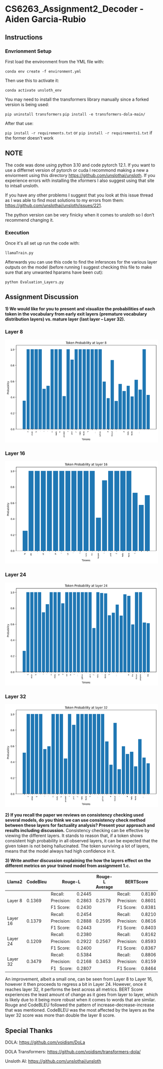 # CS6263_Assignment2_Decoder - Aiden Garcia-Rubio
## Instructions
### Envrionment Setup
First load the environment from the YML file with:

`conda env create -f environment.yml`

Then use this to activate it:

`conda activate unsloth_env`

You may need to install the transformers library manually since a forked version is being used:

`pip uninstall transformers`
`pip install -e transformers-dola-main/`

After that use:

`pip install -r requirements.txt` or `pip install -r requirements1.txt` if the former doesn't work

## NOTE
The code was done using python 3.10 and code pytorch 12.1. If you want to use a differnet version of pytorch or cuda I recommond making a new a enviorment using this directory https://github.com/unslothai/unsloth. If you experience errors with installing the xformers I also suggest using that site to intsall unsloth.

If you have any other problems I suggest that you look at this issue thread as I was able to find most solutions to my errors from them: https://github.com/unslothai/unsloth/issues/221.

The python version can be very finicky when it comes to unsloth so I don’t recommend changing it.

### Execution
Once it's all set up run the code with:

`llamaTrain.py`

Afterwards you can use this code to find the infersnces for the various layer outputs on the model (before running I suggest checking this file to make sure that any unwanted hparams have been cut):

`python Evaluation_Layers.py`

## Assignment Discussion

**1)	We would like for you to present and visualize the probabilities of each token in the vocabulary from early exit layers (premature vocabulary distribution layers) vs. mature layer (last layer – Layer 32).**

### Layer 8
![token_probability_layer_8](https://github.com/Agarciahunter/CS6263_Assignment_2_Decoder/blob/main/token_probability_layer_8.png)

### Layer 16
![token_probability_layer_16](https://github.com/Agarciahunter/CS6263_Assignment_2_Decoder/blob/main/token_probability_layer_16.png)

### Layer 24
![token_probability_layer_24](https://github.com/Agarciahunter/CS6263_Assignment_2_Decoder/blob/main/token_probability_layer_24.png)

### Layer 32
![token_probability_layer_32](https://github.com/Agarciahunter/CS6263_Assignment_2_Decoder/blob/main/token_probability_layer_32.png)

**2)	If you recall the paper we reviews on consistency checking used several models, do you think we can use consistency check method between these layers for factuality analysis? Present your approach and results including discussion.**
Consistency checking can be effective by viewing the different layers. It stands to reason that, if a token shows consistent high probability in all observed layers, it can be expected that the given token is not being hallucinated. The token surviving a lot of layers, means that the model always had high confidence in it.

**3)	Write another discussion explaining the how the layers effect on the different metrics on your trained model from assignment 1.c.**

<table class="tg">
<thead>
  <tr>
    <th class="tg-9wq8">Llama2</th>
    <th class="tg-9wq8">CodeBleu</th>
    <th class="tg-9wq8" colspan="2">Rouge-L</th>
    <th class="tg-9wq8">Rouge-L Average</th>
    <th class="tg-9wq8" colspan="2">BERTScore</th>
    <th class="tg-9wq8">BERTScore Average</th>
  </tr>
</thead>
<tbody>
  <tr>
    <td class="tg-9wq8" rowspan="3">Layer 8</td>
    <td class="tg-9wq8" rowspan="3">0.1369</td>
    <td class="tg-9wq8">Recall: </td>
    <td class="tg-9wq8">0.2445</td>
    <td class="tg-9wq8" rowspan="3">0.2579</td>
    <td class="tg-9wq8">Recall: </td>
    <td class="tg-9wq8">0.8180</td>
    <td class="tg-9wq8" rowspan="3">0.8387</td>
  </tr>
  <tr>
    <td class="tg-9wq8">Precision: </td>
    <td class="tg-9wq8">0.2863</td>
    <td class="tg-9wq8">Precision: </td>
    <td class="tg-9wq8">0.8601</td>
  </tr>
  <tr>
    <td class="tg-9wq8">F1 Score: </td>
    <td class="tg-9wq8">0.2430</td>
    <td class="tg-9wq8">F1 Score: </td>
    <td class="tg-9wq8">0.8381</td>
  </tr>
  <tr>
    <td class="tg-9wq8" rowspan="3">Layer 16</td>
    <td class="tg-9wq8" rowspan="3">0.1379</td>
    <td class="tg-9wq8">Recall: </td>
    <td class="tg-9wq8">0.2454</td>
    <td class="tg-9wq8" rowspan="3">0.2595</td>
    <td class="tg-9wq8">Recall: </td>
    <td class="tg-9wq8">0.8210</td>
    <td class="tg-9wq8" rowspan="3">0.8410</td>
  </tr>
  <tr>
    <td class="tg-9wq8">Precision: </td>
    <td class="tg-9wq8">0.2888</td>
    <td class="tg-9wq8">Precision: </td>
    <td class="tg-9wq8">0.8616</td>
  </tr>
  <tr>
    <td class="tg-9wq8">F1 Score: </td>
    <td class="tg-9wq8">0.2443</td>
    <td class="tg-9wq8">F1 Score: </td>
    <td class="tg-9wq8">0.8403</td>
  </tr>
  <tr>
    <td class="tg-9wq8" rowspan="3">Layer 24</td>
    <td class="tg-9wq8" rowspan="3">0.1209</td>
    <td class="tg-9wq8">Recall: </td>
    <td class="tg-9wq8">0.2380</td>
    <td class="tg-9wq8" rowspan="3">0.2567</td>
    <td class="tg-9wq8">Recall: </td>
    <td class="tg-9wq8">0.8162</td>
    <td class="tg-9wq8" rowspan="3">0.8374</td>
  </tr>
  <tr>
    <td class="tg-9wq8">Precision: </td>
    <td class="tg-9wq8">0.2922</td>
    <td class="tg-9wq8">Precision: </td>
    <td class="tg-9wq8">0.8593</td>
  </tr>
  <tr>
    <td class="tg-9wq8">F1 Score: </td>
    <td class="tg-9wq8">0.2400</td>
    <td class="tg-9wq8">F1 Score: </td>
    <td class="tg-9wq8">0.8367</td>
  </tr>
  <tr>
    <td class="tg-9wq8" rowspan="3">Layer 32</td>
    <td class="tg-9wq8" rowspan="3">0.3479</td>
    <td class="tg-9wq8">Recall: </td>
    <td class="tg-9wq8">0.5384</td>
    <td class="tg-9wq8" rowspan="3">0.3453</td>
    <td class="tg-9wq8">Recall: </td>
    <td class="tg-9wq8">0.8806</td>
    <td class="tg-9wq8" rowspan="3">0.8476</td>
  </tr>
  <tr>
    <td class="tg-9wq8">Precision: </td>
    <td class="tg-9wq8">0.2168</td>
    <td class="tg-9wq8">Precision: </td>
    <td class="tg-9wq8">0.8159</td>
  </tr>
  <tr>
    <td class="tg-9wq8">F1&nbsp;&nbsp;&nbsp;Score: </td>
    <td class="tg-9wq8">0.2807</td>
    <td class="tg-9wq8">F1 Score: </td>
    <td class="tg-9wq8">0.8464</td>
  </tr>
</tbody>
</table>

An improvement, albeit a small one, can be seen from Layer 8 to Layer 16, however it then proceeds to regress a bit in Layer 24. However, once it reaches layer 32, it performs the best across all metrics.  BERT Score experiences the least amount of change as it goes from layer to layer, which is likely due to it being more robust when it comes to words that are similar. Rouge and CodeBLEU followed the pattern of increase-decrease-increase that was mentioned. CodeBLEU was the most affected by the layers as the layer 32 score was more than double the layer 8 score.

## Special Thanks
DOLA: https://github.com/voidism/DoLa

DOLA Transformers: https://github.com/voidism/transformers-dola/

Unsloth AI: https://github.com/unslothai/unsloth
